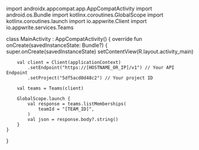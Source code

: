 import androidx.appcompat.app.AppCompatActivity
import android.os.Bundle
import kotlinx.coroutines.GlobalScope
import kotlinx.coroutines.launch
import io.appwrite.Client
import io.appwrite.services.Teams

class MainActivity : AppCompatActivity() {
    override fun onCreate(savedInstanceState: Bundle?) {
        super.onCreate(savedInstanceState)
        setContentView(R.layout.activity_main)

        val client = Client(applicationContext)
            .setEndpoint("https://[HOSTNAME_OR_IP]/v1") // Your API Endpoint
            .setProject("5df5acd0d48c2") // Your project ID

        val teams = Teams(client)

        GlobalScope.launch {
            val response = teams.listMemberships(
                teamId = "[TEAM_ID]",
            )
            val json = response.body?.string()        
        }
    }
}